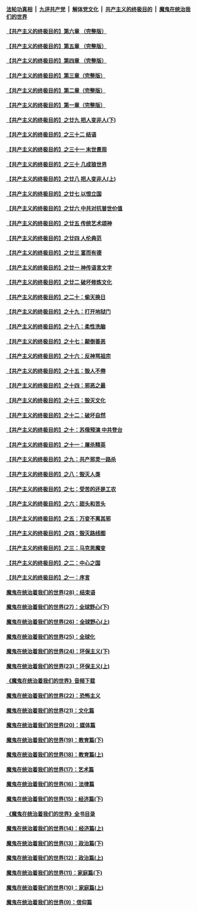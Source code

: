 ####  [法轮功真相](../../../../basic/blob/master/README.md?t=04101201) &nbsp;|&nbsp; [九评共产党](../../../../9ping.md/blob/master/README.md?t=04101201) &nbsp;|&nbsp; [解体党文化](../../../../jtdwh.md/blob/master/README.md?t=04101201)  &nbsp;|&nbsp; [共产主义的终极目的](../../../../gczydzjmd.md/blob/master/README.md?t=04101201) &nbsp;|&nbsp; [魔鬼在统治我们的世界](../../../../mgztzwmdsj.md/blob/master/README.md?t=04101201) 

#### [【共产主义的终极目的】第六章 （完整版）](../pages/nsc422/n11428913.md?t=04101201) 

#### [【共产主义的终极目的】第五章 （完整版）](../pages/nsc422/n11428912.md?t=04101201) 

#### [【共产主义的终极目的】第四章 （完整版）](../pages/nsc422/n11428907.md?t=04101201) 

#### [【共产主义的终极目的】第三章（完整版）](../pages/nsc422/n11428848.md?t=04101201) 

#### [【共产主义的终极目的】第二章（完整版）](../pages/nsc422/n11428831.md?t=04101201) 

#### [【共产主义的终极目的】第一章（完整版）](../pages/nsc422/n11417651.md?t=04101201) 

#### [【共产主义的终极目的】之廿九 把人变非人(下)](../pages/nsc422/n11344140.md?t=04101201) 

#### [【共产主义的终极目的】之三十二 结语](../pages/nsc422/n11360535.md?t=04101201) 

#### [【共产主义的终极目的】之三十一 末世景观](../pages/nsc422/n11351129.md?t=04101201) 

#### [【共产主义的终极目的】之三十 几成狼世界](../pages/nsc422/n11348280.md?t=04101201) 

#### [【共产主义的终极目的】之廿八 把人变非人(上)](../pages/nsc422/n11340492.md?t=04101201) 

#### [【共产主义的终极目的】之廿七 以恨立国](../pages/nsc422/n11336944.md?t=04101201) 

#### [【共产主义的终极目的】之廿六 中共对抗普世价值](../pages/nsc422/n11324785.md?t=04101201) 

#### [【共产主义的终极目的】之廿五 传统艺术颂神](../pages/nsc422/n11296396.md?t=04101201) 

#### [【共产主义的终极目的】之廿四 人伦典范](../pages/nsc422/n11296397.md?t=04101201) 

#### [【共产主义的终极目的】之廿三 富而有德](../pages/nsc422/n11283598.md?t=04101201) 

#### [【共产主义的终极目的】之廿一 神传语言文字](../pages/nsc422/n11263265.md?t=04101201) 

#### [【共产主义的终极目的】之廿二 破坏修炼文化](../pages/nsc422/n11245728.md?t=04101201) 

#### [【共产主义的终极目的】之二十：偷天换日](../pages/nsc422/n11238846.md?t=04101201) 

#### [【共产主义的终极目的】之十九：打开地狱门](../pages/nsc422/n11206376.md?t=04101201) 

#### [【共产主义的终极目的】之十八：柔性洗脑](../pages/nsc422/n11199994.md?t=04101201) 

#### [【共产主义的终极目的】之十七：颠倒善恶](../pages/nsc422/n11179782.md?t=04101201) 

#### [【共产主义的终极目的】之十六：反神骂祖宗](../pages/nsc422/n11166798.md?t=04101201) 

#### [【共产主义的终极目的】之十五：毁人不倦](../pages/nsc422/n11166792.md?t=04101201) 

#### [【共产主义的终极目的】之十四：邪恶之最](../pages/nsc422/n11150249.md?t=04101201) 

#### [【共产主义的终极目的】之十三：毁灭文化](../pages/nsc422/n11135227.md?t=04101201) 

#### [【共产主义的终极目的】之十二：破坏自然](../pages/nsc422/n11135214.md?t=04101201) 

#### [【共产主义的终极目的】之十：苏俄预演 中共登台](../pages/nsc422/n11118424.md?t=04101201) 

#### [【共产主义的终极目的】之十一：屠杀精英](../pages/nsc422/n11118442.md?t=04101201) 

#### [【共产主义的终极目的】之九：共产邪灵一路杀](../pages/nsc422/n11114139.md?t=04101201) 

#### [【共产主义的终极目的】之八：毁灭人类](../pages/nsc422/n11108503.md?t=04101201) 

#### [【共产主义的终极目的】之七：受苦的还是工农](../pages/nsc422/n11101809.md?t=04101201) 

#### [【共产主义的终极目的】之六：甜头和苦头](../pages/nsc422/n11096971.md?t=04101201) 

#### [【共产主义的终极目的】之五：万变不离其邪](../pages/nsc422/n11091285.md?t=04101201) 

#### [【共产主义的终极目的】之四：毁灭路线图](../pages/nsc422/n11086284.md?t=04101201) 

#### [【共产主义的终极目的】之三：马克思魔变](../pages/nsc422/n11061941.md?t=04101201) 

#### [【共产主义的终极目的】之二：中心之国](../pages/nsc422/n11047728.md?t=04101201) 

#### [【共产主义的终极目的】之一：序言](../pages/nsc422/n11086077.md?t=04101201) 

#### [魔鬼在统治着我们的世界(28)：结束语](../pages/nsc422/n10936246.md?t=04101201) 

#### [魔鬼在统治着我们的世界(27)：全球野心(下)](../pages/nsc422/n10928319.md?t=04101201) 

#### [魔鬼在统治着我们的世界(26)：全球野心(上)](../pages/nsc422/n10900318.md?t=04101201) 

#### [魔鬼在统治着我们的世界(25)：全球化](../pages/nsc422/n10788205.md?t=04101201) 

#### [魔鬼在统治着我们的世界(24)：环保主义(下)](../pages/nsc422/n10695307.md?t=04101201) 

#### [魔鬼在统治着我们的世界(23)：环保主义(上)](../pages/nsc422/n10688613.md?t=04101201) 

#### [《魔鬼在统治着我们的世界》音频下载](../pages/nsc422/n10635553.md?t=04101201) 

#### [魔鬼在统治着我们的世界(22)：恐怖主义](../pages/nsc422/n10614727.md?t=04101201) 

#### [魔鬼在统治着我们的世界(21)：文化篇](../pages/nsc422/n10597706.md?t=04101201) 

#### [魔鬼在统治着我们的世界(20)：媒体篇](../pages/nsc422/n10586579.md?t=04101201) 

#### [魔鬼在统治着我们的世界(19)：教育篇(下)](../pages/nsc422/n10564808.md?t=04101201) 

#### [魔鬼在统治着我们的世界(18)：教育篇(上)](../pages/nsc422/n10526970.md?t=04101201) 

#### [魔鬼在统治着我们的世界(17)：艺术篇](../pages/nsc422/n10499093.md?t=04101201) 

#### [魔鬼在统治着我们的世界(16)：法律篇](../pages/nsc422/n10485969.md?t=04101201) 

#### [魔鬼在统治着我们的世界(15)：经济篇(下)](../pages/nsc422/n10469975.md?t=04101201) 

#### [《魔鬼在统治着我们的世界》全书目录](../pages/nsc422/n10464261.md?t=04101201) 

#### [魔鬼在统治着我们的世界(14)：经济篇(上)](../pages/nsc422/n10457370.md?t=04101201) 

#### [魔鬼在统治着我们的世界(13)：政治篇(下)](../pages/nsc422/n10448270.md?t=04101201) 

#### [魔鬼在统治着我们的世界(12)：政治篇(上)](../pages/nsc422/n10444576.md?t=04101201) 

#### [魔鬼在统治着我们的世界(11)：家庭篇(下)](../pages/nsc422/n10440961.md?t=04101201) 

#### [魔鬼在统治着我们的世界(10)：家庭篇(上)](../pages/nsc422/n10435448.md?t=04101201) 

#### [魔鬼在统治着我们的世界(9)：信仰篇](../pages/nsc422/n10432159.md?t=04101201) 

